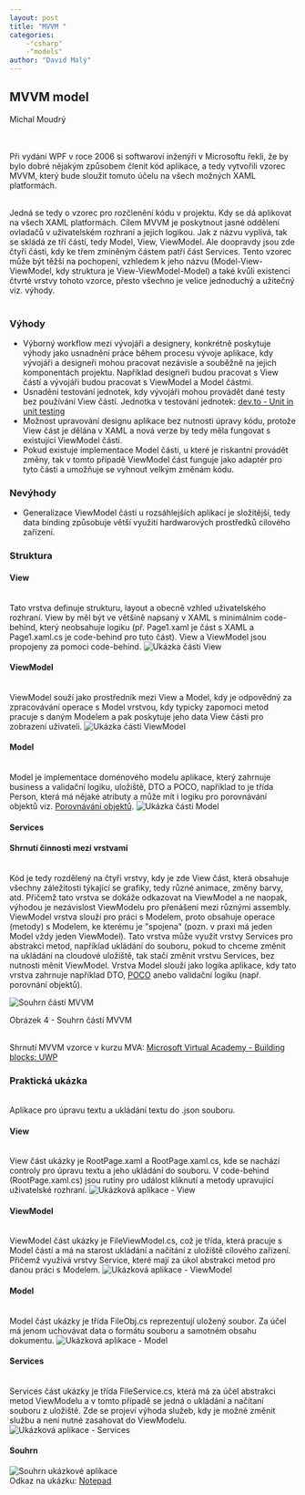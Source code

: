 ```yaml
---
layout: post
title: "MVVM "
categories:
    -"csharp"
    -"models"
author: "David Malý"
--- 
```



## MVVM model


Michal Moudrý

<br><br>Při vydání WPF v roce 2006 si softwaroví inženýři v Microsoftu řekli, že by bylo dobré nějakým způsobem členit kód aplikace, a tedy vytvořili vzorec MVVM, který bude sloužit tomuto účelu na všech možných XAML platformách.<br>



<br>Jedná se tedy o vzorec pro rozčlenění kódu v projektu. Kdy se dá aplikovat na všech XAML platformách. Cílem MVVM je poskytnout jasné oddělení ovladačů v uživatelském rozhraní a jejich logikou. Jak z názvu vyplívá, tak se skládá ze tří částí, tedy Model, View, ViewModel. Ale doopravdy jsou zde čtyři části, kdy ke třem zmíněným částem patří část Services. Tento vzorec může být těžší na pochopení, vzhledem k jeho názvu (Model-View-ViewModel, kdy struktura je View-ViewModel-Model) a také kvůli existenci čtvrté vrstvy tohoto vzorce, přesto všechno je velice jednoduchý a užitečný viz. výhody.<br><br>
### Výhody

- Výborný workflow mezi vývojáři a designery, konkrétně poskytuje výhody jako usnadnění práce během procesu vývoje aplikace, kdy vývojáři a designeři mohou pracovat nezávisle a souběžně na jejich komponentách projektu. Například designeři budou pracovat s View částí a vývojáři budou pracovat s ViewModel a Model částmi.
- Usnadění testování jednotek, kdy vývojáři mohou provádět dané testy bez používání View částí.
Jednotka v testování jednotek: [dev.to - Unit in unit testing](https://dev.to/ruidfigueiredo/what-exactly-is-a-unit-in-unit-testing "Unit in unit testing")
- Možnost upravování designu aplikace bez nutnosti úpravy kódu, protože View část je dělána v XAML a nová verze by tedy měla fungovat s existující ViewModel částí.
- Pokud existuje implementace Model části, u které je riskantní provádět změny, tak v tomto případě ViewModel část funguje jako adaptér pro tyto části a umožňuje se vyhnout velkým změnám kódu.


### Nevýhody

- Generalizace ViewModel části u rozsáhlejších aplikací je složitější, tedy data binding způsobuje větší využití hardwarových prostředků cílového zařízení.






### Struktura

#### View


<br>    Tato vrstva definuje strukturu, layout a obecně vzhled uživatelského rozhraní. View by měl být ve většině napsaný v XAML s minimálním code-behind, který neobsahuje logiku (př. Page1.xaml je část s XAML a Page1.xaml.cs je code-behind pro tuto část). View a ViewModel jsou propojeny za pomoci code-behind.
![Ukázka části View](images/View.png "Ukázka části View")


#### ViewModel


<br>    ViewModel souží jako prostředník mezi View a Model, kdy je odpovědný za zpracovávání operace s Model vrstvou, kdy typicky zapomoci metod pracuje s daným Modelem a pak poskytuje jeho data View části pro zobrazení uživateli.
![Ukázka části ViewModel](images/ViewModel.png "Ukázka části ViewModel")


#### Model


<br>    Model je implementace doménového modelu aplikace, který zahrnuje business a validační logiku, uložiště, DTO a POCO, například to je třída Person, která má nějaké atributy a může mít i logiku pro porovnávání objektů viz. [Porovnávání objektů](https://ucitel.sps-prosek.cz/~maly/PRG/materials/csharp/#porovnavani-objektu "Porovnávání objeků").
![Ukázka části Model](images/Model.png "Ukázka části Model")


#### Services

#### Shrnutí činnosti mezi vrstvami


<br>    Kód je tedy rozdělený na čtyři vrstvy, kdy je zde View část, která obsahuje všechny záležitosti týkající se grafiky, tedy různé animace, změny barvy, atd. Přičemž tato vrstva se dokáže odkazovat na ViewModel a ne naopak, výhodou je nezávislost ViewModelu pro přenášení mezi různými assembly. ViewModel vrstva slouží pro práci s Modelem, proto obsahuje operace (metody) s Modelem, ke kterému je "spojena" (pozn. v praxi má jeden Model vždy jeden ViewModel). Tato vrstva může využít vrstvy Services pro abstrakci metod, například ukládání do souboru, pokud to chceme změnit na ukládání na cloudové uložiště, tak stačí změnit vrstvu Services, bez nutnosti měnit ViewModel. Vrstva Model slouží jako logika aplikace, kdy tato vrstva zahrnuje například DTO, [POCO](https://en.wikipedia.org/wiki/Plain_old_CLR_object "POCO") anebo validační logiku (např. porovnání objektů).<br>


![Souhrn částí MVVM](images/MVVM_Overview.png "Souhrn částí MVVM")

Obrázek 4 - Souhrn částí MVVM


<br>    Shrnutí MVVM vzorce v kurzu MVA: [Microsoft Virtual Academy - Building blocks: UWP](https://mva.microsoft.com/en-US/training-courses/building-blocks-universal-windows-platform-16064 "MVA - Building blocks: UWP")


### Praktická ukázka


<br>    Aplikace pro úpravu textu a ukládání textu do .json souboru.<br>


#### View


<br>    View část ukázky je RootPage.xaml a RootPage.xaml.cs, kde se nachází controly pro úpravu textu a jeho ukládání do souboru. V code-behind (RootPage.xaml.cs) jsou rutiny pro událost kliknutí a metody upravující uživatelské rozhraní.
![Ukázková aplikace - View](images/SampleView.png "Ukázková aplikace - View")


#### ViewModel


<br>    ViewModel část ukázky je FileViewModel.cs, což je třída, která pracuje s Model částí a má na starost ukládání a načítání z uložiště cílového zařízení. Přičemž využívá vrstvy Service, které mají za úkol abstrakci metod pro danou práci s Modelem.
![Ukázková aplikace - ViewModel](images/SampleViewModel.png "Ukázková aplikace - ViewModel")


#### Model


<br>    Model část ukázky je třída FileObj.cs reprezentují uložený soubor. Za účel má jenom uchovávat data o formátu souboru a samotném obsahu dokumentu.
![Ukázková aplikace - Model](images/SampleModel.png "Ukázková aplikace - Model")


#### Services


<br>    Services část ukázky je třída FileService.cs, která má za účel abstrakci metod ViewModelu a v tomto případě se jedná o ukládání a načítaní souboru z uložiště. Zde se projeví výhoda služeb, kdy je možné změnit službu a není nutné zasahovat do ViewModelu.
![Ukázková aplikace - Services](images/SampleServices.png "Ukázková aplikace - Services")


#### Souhrn
![Souhrn ukázkové aplikace](images/SampleOverview.png "Souhrn ukázkové aplikace")
<br>Odkaz na ukázku: [Notepad](https://github.com/MichalMoudry/School-Work/tree/master/MVVM/Sample "Notepad")

